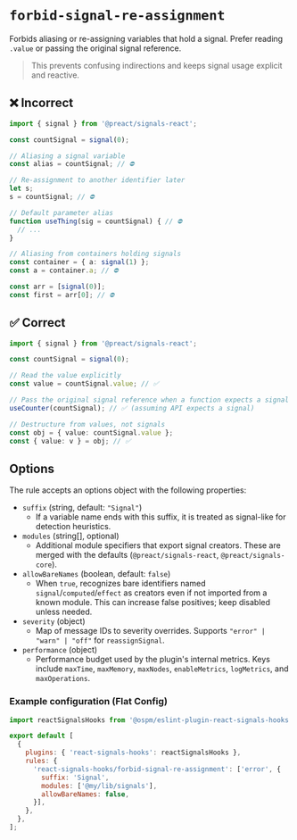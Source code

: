 # `forbid-signal-re-assignment`

Forbids aliasing or re-assigning variables that hold a signal. Prefer reading `.value` or passing the original signal reference.

> This prevents confusing indirections and keeps signal usage explicit and reactive.

## ❌ Incorrect

```ts
import { signal } from '@preact/signals-react';

const countSignal = signal(0);

// Aliasing a signal variable
const alias = countSignal; // ⛔️

// Re-assignment to another identifier later
let s;
s = countSignal; // ⛔️

// Default parameter alias
function useThing(sig = countSignal) { // ⛔️
  // ...
}

// Aliasing from containers holding signals
const container = { a: signal(1) };
const a = container.a; // ⛔️

const arr = [signal(0)];
const first = arr[0]; // ⛔️
```

## ✅ Correct

```ts
import { signal } from '@preact/signals-react';

const countSignal = signal(0);

// Read the value explicitly
const value = countSignal.value; // ✅

// Pass the original signal reference when a function expects a signal
useCounter(countSignal); // ✅ (assuming API expects a signal)

// Destructure from values, not signals
const obj = { value: countSignal.value };
const { value: v } = obj; // ✅
```

## Options

The rule accepts an options object with the following properties:

- `suffix` (string, default: `"Signal"`)
  - If a variable name ends with this suffix, it is treated as signal-like for detection heuristics.
- `modules` (string[], optional)
  - Additional module specifiers that export signal creators. These are merged with the defaults (`@preact/signals-react`, `@preact/signals-core`).
- `allowBareNames` (boolean, default: `false`)
  - When `true`, recognizes bare identifiers named `signal`/`computed`/`effect` as creators even if not imported from a known module. This can increase false positives; keep disabled unless needed.
- `severity` (object)
  - Map of message IDs to severity overrides. Supports `"error" | "warn" | "off"` for `reassignSignal`.
- `performance` (object)
  - Performance budget used by the plugin's internal metrics. Keys include `maxTime`, `maxMemory`, `maxNodes`, `enableMetrics`, `logMetrics`, and `maxOperations`.

### Example configuration (Flat Config)

```js
import reactSignalsHooks from '@ospm/eslint-plugin-react-signals-hooks';

export default [
  {
    plugins: { 'react-signals-hooks': reactSignalsHooks },
    rules: {
      'react-signals-hooks/forbid-signal-re-assignment': ['error', {
        suffix: 'Signal',
        modules: ['@my/lib/signals'],
        allowBareNames: false,
      }],
    },
  },
];
```
